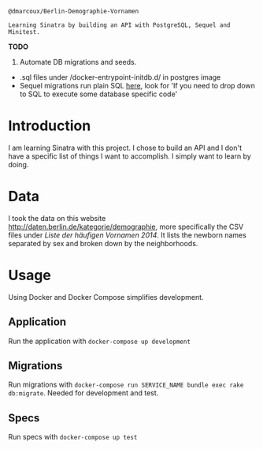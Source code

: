 ```
@dmarcoux/Berlin-Demographie-Vornamen

Learning Sinatra by building an API with PostgreSQL, Sequel and Minitest.
```

**TODO**

1. Automate DB migrations and seeds.
  * .sql files under /docker-entrypoint-initdb.d/ in postgres image
  * Sequel migrations run plain SQL [here](http://sequel.jeremyevans.net/rdoc/files/doc/migration_rdoc.html#label-Schema+methods), look for 'If you need to drop down to SQL to execute some database specific code'

# Introduction

I am learning Sinatra with this project. I chose to build an API and I don't have a specific list of things I want to accomplish. I simply want to learn by doing.

# Data

I took the data on this website http://daten.berlin.de/kategorie/demographie, more specifically the CSV files under *Liste der häufigen Vornamen 2014*. It lists the newborn names separated by sex and broken down by the neighborhoods.

# Usage

Using Docker and Docker Compose simplifies development.

## Application

Run the application with `docker-compose up development`

## Migrations

Run migrations with `docker-compose run SERVICE_NAME bundle exec rake db:migrate`. Needed for development and test.

## Specs

Run specs with `docker-compose up test`
